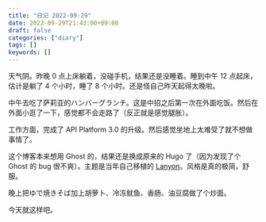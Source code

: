 ```yaml
---
title: "日记 2022-09-29"
date: 2022-09-29T21:43:00+09:00
draft: false
categories: ["diary"]
tags: []
keywords: []
---
```


天气阴。昨晚 0 点上床躺着，没碰手机，结果还是没睡着。睡到中午 12 点起床，估计是躺了 4 个小时，睡了 8 个小时。还是怪自己昨天起得太晚啦。

中午去吃了萨莉亚的ハンバーグランチ。这是中招之后第一次在外面吃饭。然后在外面小逛了一下，感觉都不会走路了（反正就是感觉腿胀）。

<!--more-->

工作方面，完成了 API Platform 3.0 的升级。然后感觉坐地上太难受了就不想做事情了。

这个博客本来想用 Ghost 的，结果还是换成原来的 Hugo 了（因为发现了个 Ghost 的 bug 很不爽）。主题是当年自己移植的 [Lanyon](https://github.com/poole/lanyon)。风格是真的极简，舒服。

晚上把ゆで焼きそば加上胡萝卜、冷冻鱿鱼、香肠、油豆腐做了个炒面。

今天就这样吧。
